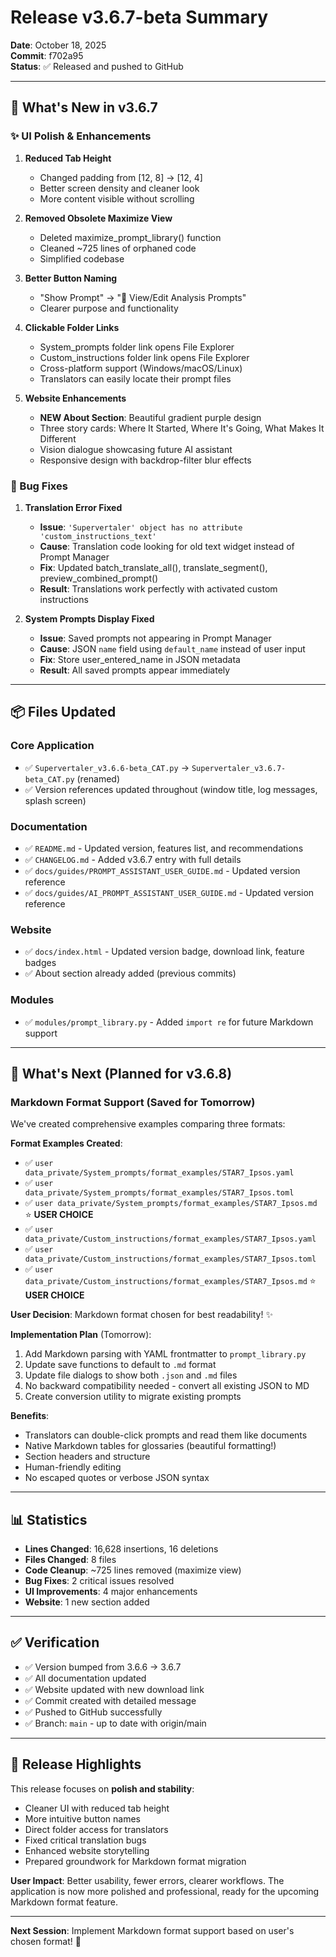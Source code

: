 # Release v3.6.7-beta Summary
**Date**: October 18, 2025  
**Commit**: f702a95  
**Status**: ✅ Released and pushed to GitHub

---

## 🎯 What's New in v3.6.7

### ✨ UI Polish & Enhancements

1. **Reduced Tab Height**
   - Changed padding from [12, 8] → [12, 4]
   - Better screen density and cleaner look
   - More content visible without scrolling

2. **Removed Obsolete Maximize View**
   - Deleted maximize_prompt_library() function
   - Cleaned ~725 lines of orphaned code
   - Simplified codebase

3. **Better Button Naming**
   - "Show Prompt" → "📝 View/Edit Analysis Prompts"
   - Clearer purpose and functionality

4. **Clickable Folder Links**
   - System_prompts folder link opens File Explorer
   - Custom_instructions folder link opens File Explorer
   - Cross-platform support (Windows/macOS/Linux)
   - Translators can easily locate their prompt files

5. **Website Enhancements**
   - **NEW About Section**: Beautiful gradient purple design
   - Three story cards: Where It Started, Where It's Going, What Makes It Different
   - Vision dialogue showcasing future AI assistant
   - Responsive design with backdrop-filter blur effects

### 🐛 Bug Fixes

1. **Translation Error Fixed**
   - **Issue**: `'Supervertaler' object has no attribute 'custom_instructions_text'`
   - **Cause**: Translation code looking for old text widget instead of Prompt Manager
   - **Fix**: Updated batch_translate_all(), translate_segment(), preview_combined_prompt()
   - **Result**: Translations work perfectly with activated custom instructions

2. **System Prompts Display Fixed**
   - **Issue**: Saved prompts not appearing in Prompt Manager
   - **Cause**: JSON `name` field using `default_name` instead of user input
   - **Fix**: Store user_entered_name in JSON metadata
   - **Result**: All saved prompts appear immediately

---

## 📦 Files Updated

### Core Application
- ✅ `Supervertaler_v3.6.6-beta_CAT.py` → `Supervertaler_v3.6.7-beta_CAT.py` (renamed)
- ✅ Version references updated throughout (window title, log messages, splash screen)

### Documentation
- ✅ `README.md` - Updated version, features list, and recommendations
- ✅ `CHANGELOG.md` - Added v3.6.7 entry with full details
- ✅ `docs/guides/PROMPT_ASSISTANT_USER_GUIDE.md` - Updated version reference
- ✅ `docs/guides/AI_PROMPT_ASSISTANT_USER_GUIDE.md` - Updated version reference

### Website
- ✅ `docs/index.html` - Updated version badge, download link, feature badges
- ✅ About section already added (previous commits)

### Modules
- ✅ `modules/prompt_library.py` - Added `import re` for future Markdown support

---

## 🚀 What's Next (Planned for v3.6.8)

### Markdown Format Support (Saved for Tomorrow)
We've created comprehensive examples comparing three formats:

**Format Examples Created**:
- ✅ `user data_private/System_prompts/format_examples/STAR7_Ipsos.yaml`
- ✅ `user data_private/System_prompts/format_examples/STAR7_Ipsos.toml`
- ✅ `user data_private/System_prompts/format_examples/STAR7_Ipsos.md` ⭐ **USER CHOICE**
- ✅ `user data_private/Custom_instructions/format_examples/STAR7_Ipsos.yaml`
- ✅ `user data_private/Custom_instructions/format_examples/STAR7_Ipsos.toml`
- ✅ `user data_private/Custom_instructions/format_examples/STAR7_Ipsos.md` ⭐ **USER CHOICE**

**User Decision**: Markdown format chosen for best readability! ✨

**Implementation Plan** (Tomorrow):
1. Add Markdown parsing with YAML frontmatter to `prompt_library.py`
2. Update save functions to default to `.md` format
3. Update file dialogs to show both `.json` and `.md` files
4. No backward compatibility needed - convert all existing JSON to MD
5. Create conversion utility to migrate existing prompts

**Benefits**:
- Translators can double-click prompts and read them like documents
- Native Markdown tables for glossaries (beautiful formatting!)
- Section headers and structure
- Human-friendly editing
- No escaped quotes or verbose JSON syntax

---

## 📊 Statistics

- **Lines Changed**: 16,628 insertions, 16 deletions
- **Files Changed**: 8 files
- **Code Cleanup**: ~725 lines removed (maximize view)
- **Bug Fixes**: 2 critical issues resolved
- **UI Improvements**: 4 major enhancements
- **Website**: 1 new section added

---

## ✅ Verification

- ✅ Version bumped from 3.6.6 → 3.6.7
- ✅ All documentation updated
- ✅ Website updated with new download link
- ✅ Commit created with detailed message
- ✅ Pushed to GitHub successfully
- ✅ Branch: `main` - up to date with origin/main

---

## 🎉 Release Highlights

This release focuses on **polish and stability**:
- Cleaner UI with reduced tab height
- More intuitive button names
- Direct folder access for translators
- Fixed critical translation bugs
- Enhanced website storytelling
- Prepared groundwork for Markdown format migration

**User Impact**: Better usability, fewer errors, clearer workflows. The application is now more polished and professional, ready for the upcoming Markdown format feature.

---

**Next Session**: Implement Markdown format support based on user's chosen format! 🚀
